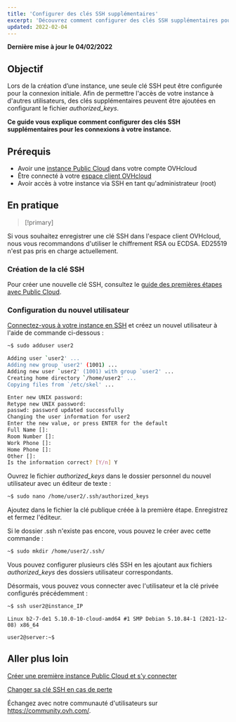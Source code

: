 ```yaml
---
title: 'Configurer des clés SSH supplémentaires'
excerpt: 'Découvrez comment configurer des clés SSH supplémentaires pour votre instance Public Cloud'
updated: 2022-02-04
---
```


**Dernière mise à jour le 04/02/2022**

## Objectif
 
Lors de la création d’une instance, une seule clé SSH peut être configurée pour la connexion initiale. Afin de permettre l'accès de votre instance à d'autres utilisateurs, des clés supplémentaires peuvent être ajoutées en configurant le fichier *authorized_keys*.

**Ce guide vous explique comment configurer des clés SSH supplémentaires pour les connexions à votre instance.**

## Prérequis

- Avoir une [instance Public Cloud](https://www.ovhcloud.com/fr/public-cloud/) dans votre compte OVHcloud
- Être connecté à votre [espace client OVHcloud](https://www.ovh.com/auth/?action=gotomanager&from=https://www.ovh.com/fr/&ovhSubsidiary=fr)
- Avoir accès à votre instance via SSH en tant qu'administrateur (root)

## En pratique

> [!primary]
>
Si vous souhaitez enregistrer une clé SSH dans l'espace client OVHcloud, nous vous recommandons d'utiliser le chiffrement RSA ou ECDSA. ED25519 n'est pas pris en charge actuellement.
>

### Création de la clé SSH

Pour créer une nouvelle clé SSH, consultez le [guide des premières étapes avec Public Cloud](/pages/public_cloud/compute/public-cloud-first-steps).

### Configuration du nouvel utilisateur

[Connectez-vous à votre instance en SSH](/pages/public_cloud/compute/public-cloud-first-steps#etape-4-connexion-a-votre-instance) et créez un nouvel utilisateur à l'aide de commande ci-dessous :

```bash
~$ sudo adduser user2

Adding user `user2' ...
Adding new group `user2' (1001) ...
Adding new user `user2' (1001) with group `user2' ...
Creating home directory `/home/user2' ...
Copying files from `/etc/skel' ...

Enter new UNIX password:
Retype new UNIX password:
passwd: password updated successfully
Changing the user information for user2
Enter the new value, or press ENTER for the default
Full Name []:
Room Number []:
Work Phone []:
Home Phone []:
Other []:
Is the information correct? [Y/n] Y
```

Ouvrez le fichier *authorized_keys* dans le dossier personnel du nouvel utilisateur avec un éditeur de texte :

```bash
~$ sudo nano /home/user2/.ssh/authorized_keys
```

Ajoutez dans le fichier la clé publique créée à la première étape. Enregistrez et fermez l'éditeur.

Si le dossier .ssh n'existe pas encore, vous pouvez le créer avec cette commande :

```bash
~$ sudo mkdir /home/user2/.ssh/
```

Vous pouvez configurer plusieurs clés SSH en les ajoutant aux fichiers *authorized_keys* des dossiers utilisateur correspondants.

Désormais, vous pouvez vous connecter avec l'utilisateur et la clé privée configurés précédemment :

```bash
~$ ssh user2@instance_IP
```
```console
Linux b2-7-de1 5.10.0-10-cloud-amd64 #1 SMP Debian 5.10.84-1 (2021-12-08) x86_64

user2@server:~$
```

## Aller plus loin

[Créer une première instance Public Cloud et s’y connecter](/pages/public_cloud/compute/public-cloud-first-steps)

[Changer sa clé SSH en cas de perte](/pages/public_cloud/compute/replacing_lost_ssh_key)

Échangez avec notre communauté d'utilisateurs sur <https://community.ovh.com/>.
